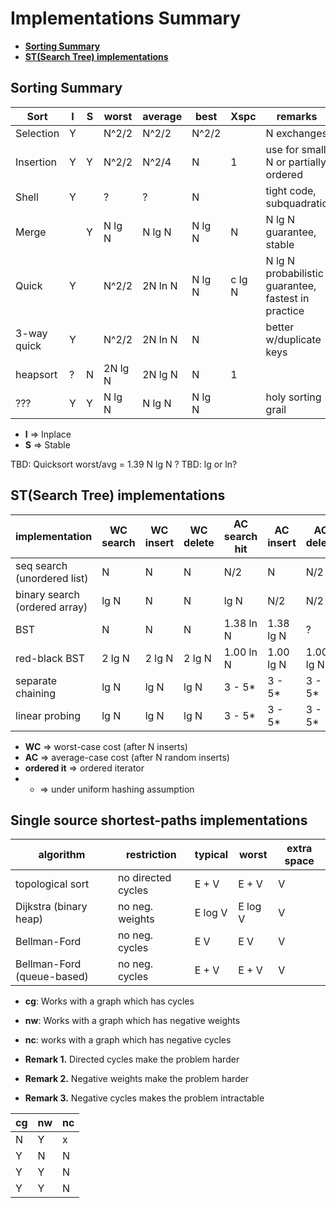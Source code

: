 # Implementations Summary

  * [**Sorting Summary**](#sorting-summary)
  * [**ST(Search Tree) implementations**](#stsearch-tree-implementations)

## Sorting Summary    

| Sort        | I | S | worst  | average | best    | Xspc | remarks
| ----------- |---|---| ------ | ------- | ------- | ---- | --------------------
| Selection   | Y |   | N^2/2  |   N^2/2 |   N^2/2 |      | N exchanges
| Insertion   | Y | Y | N^2/2  |   N^2/4 |       N |   1  | use for small N or partially ordered
| Shell       | Y |   |     ?  |       ? |       N |      | tight code, subquadratic
| Merge       |   | Y | N lg N |  N lg N |  N lg N |   N  | N lg N guarantee, stable
| Quick       | Y |   | N^2/2  | 2N ln N |  N lg N |c lg N| N lg N probabilistic guarantee, fastest in practice
| 3-way quick | Y |   | N^2/2  | 2N ln N |       N |      | better w/duplicate keys
| heapsort    | ? | N |2N lg N | 2N lg N |       N |   1  | 
| ???         | Y | Y | N lg N |  N lg N |  N lg N |      | holy sorting grail

* **I** => Inplace
* **S** => Stable

TBD: Quicksort worst/avg = 1.39 N lg N ?
TBD: lg or ln?

## ST(Search Tree) implementations

| implementation                | WC search | WC insert | WC delete | AC search hit | AC insert | AC delete | ordered it? | key i/f
| --------------                | --------- | --------- | --------- | ------------- | --------- | --------- | ----------- | -------
| seq search (unordered list)   |   N       |      N    |      N    |       N/2     |   N       |    N/2    |     no      | equals()
| binary search (ordered array) |  lg N     |      N    |      N    |      lg N     |  N/2      |    N/2    |    yes      | compareTo()
| BST                           |   N       |      N    |      N    |    1.38 ln N  | 1.38 lg N |     ?     |    yes      | compareTo()
| red-black BST                 | 2 lg N    |    2 lg N |    2 lg N |    1.00 ln N  | 1.00 lg N | 1.00 lg N |    yes      | compareTo()
| separate chaining             |   lg N    |      lg N |      lg N |    3 - 5*     | 3 - 5*    | 3 - 5*    |     no      | equals()
| linear probing                |   lg N    |      lg N |      lg N |    3 - 5*     | 3 - 5*    | 3 - 5*    |     no      | equals()

* **WC** => worst-case cost (after N inserts)
* **AC** => average-case cost (after N random inserts)
* **ordered it** => ordered iterator
* * => under uniform hashing assumption


## Single source shortest-paths implementations

| algorithm                 | restriction        | typical | worst   | extra space
| ------------------------- | ------------------ | ------- | ------- | -----------
| topological sort          | no directed cycles | E + V   | E + V   | V
| Dijkstra (binary heap)    | no neg. weights    | E log V | E log V | V
| Bellman-Ford              | no neg. cycles     | E V     | E V     | V
| Bellman-Ford (queue-based)| no neg. cycles     | E + V   | E + V   | V

* **cg**: Works with a graph which has cycles
* **nw**: Works with a graph which has negative weights
* **nc**: works with a graph which has negative cycles

* **Remark 1.** Directed cycles make the problem harder
* **Remark 2.** Negative weights make the problem harder
* **Remark 3.** Negative cycles makes the problem intractable

| cg | nw | nc |
| -- | -- | -- |
|  N |  Y |  x |
|  Y |  N |  N |
|  Y |  Y |  N |
|  Y |  Y |  N |
